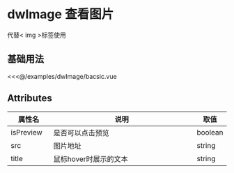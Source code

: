 <script setup>
import Bacsic from '../examples/dwImage/bacsic.vue';
</script>

# dwImage 查看图片

代替< img >标签使用

## 基础用法

<Bacsic />

<<<@/examples/dwImage/bacsic.vue

## Attributes

<style>
table th:first-of-type {
    width: 20%;
}
table th:nth-of-type(2) {
    width: 100%;
}
table th:nth-of-type(3) {
    width: 100px;
}
</style>

| 属性名       | 说明            | 取值      |
|-----------|---------------|---------|
| isPreview | 是否可以点击预览      | boolean |
| src       | 图片地址          | string  |
| title       | 鼠标hover时展示的文本 | string  |